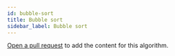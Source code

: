 ```yaml
---
id: bubble-sort
title: Bubble sort
sidebar_label: Bubble sort
---
```


[Open a pull request](https://github.com/AllAlgorithms/algorithms/tree/master/docs/bubble-sort.md) to add the content for this algorithm.
